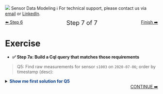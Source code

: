 <!-- TOP -->
<div class="top">
  <img src="https://datastax-academy.github.io/katapod-shared-assets/images/ds-academy-logo.svg" />
  <span class="scenario-title">Sensor Data Modeling</span>
  <span class="scenario-subtitle">ℹ️ For technical support, please contact us via <a href="mailto:aleksandr.volochnev@datastax.com">email</a> or <a href="https://dtsx.io/aleks">LinkedIn</a>.</span> 
</div>

<!-- NAVIGATION -->
<div id="navigation-top" style="width:100%;text-align:center;margin-top:10px;margin-bottom:30px">
 <a href="command:katapod.loadPage?%5B%7B%22step%22%3A%22step6%22%7D%5D" 
   class="btn btn-dark" 
   style="float:left">⬅️ Step 6
 </a>
<span style="font-size:20px;"> Step 7 of 7</span>
 <a href="command:katapod.loadPage?%5B%7B%22step%22%3A%22finish%22%7D%5D" 
    class="btn btn-dark" 
    style="float:right">Finish ➡️
  </a>
</div>

# Exercise

- **✅ Step 7a: Build a Cql query that matches those requirements**

> Q5: Find raw measurements for sensor `s1003` on `2020-07-06`; order by timestamp (desc):

<details>
  <summary><b style="color:#003882">Show me first solution for Q5</b></summary>

```
SELECT timestamp, value 
FROM temperatures_by_sensor
WHERE sensor = 's1003'
  AND date   = '2020-07-06';
```

</details>
<!-- NAVIGATION -->
<div id="navigation-bottom" style="width:100%;text-align:center;">
 <a href="command:katapod.loadPage?%5B%7B%22step%22%3A%22finish%22%7D%5D" 
    class="btn btn-primary btn-astra" 
    style="float:right">CONTINUE ➡️
  </a>
</div>
